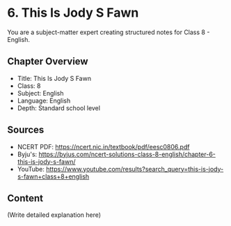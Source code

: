 # 6. This Is Jody S Fawn

You are a subject-matter expert creating structured notes for Class 8 - English.

## Chapter Overview
- Title: This Is Jody S Fawn
- Class: 8
- Subject: English
- Language: English
- Depth: Standard school level

## Sources
- NCERT PDF: https://ncert.nic.in/textbook/pdf/eesc0806.pdf
- Byju's: https://byjus.com/ncert-solutions-class-8-english/chapter-6-this-is-jody-s-fawn/
- YouTube: https://www.youtube.com/results?search_query=this-is-jody-s-fawn+class+8+english

## Content
(Write detailed explanation here)
